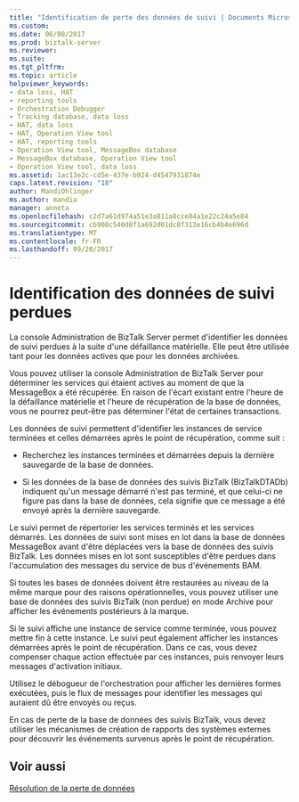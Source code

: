 ```yaml
---
title: "Identification de perte des données de suivi | Documents Microsoft"
ms.custom: 
ms.date: 06/08/2017
ms.prod: biztalk-server
ms.reviewer: 
ms.suite: 
ms.tgt_pltfrm: 
ms.topic: article
helpviewer_keywords:
- data loss, HAT
- reporting tools
- Orchestration Debugger
- Tracking database, data loss
- HAT, data loss
- HAT, Operation View tool
- HAT, reporting tools
- Operation View tool, MessageBox database
- MessageBox database, Operation View tool
- Operation View tool, data loss
ms.assetid: 1ac13e2c-cd5e-437e-b924-d4547931874e
caps.latest.revision: "18"
author: MandiOhlinger
ms.author: mandia
manager: anneta
ms.openlocfilehash: c2d7a61d974a51e3a811a8cce84a1e22c24a5e84
ms.sourcegitcommit: cb908c540d8f1a692d01dc8f313e16cb4b4e696d
ms.translationtype: MT
ms.contentlocale: fr-FR
ms.lasthandoff: 09/20/2017
---
```

# <a name="identifying-lost-tracking-data"></a>Identification des données de suivi perdues
La console Administration de BizTalk Server permet d'identifier les données de suivi perdues à la suite d'une défaillance matérielle. Elle peut être utilisée tant pour les données actives que pour les données archivées.  
  
 Vous pouvez utiliser la console Administration de BizTalk Server pour déterminer les services qui étaient actives au moment de que la MessageBox a été récupérée. En raison de l'écart existant entre l'heure de la défaillance matérielle et l'heure de récupération de la base de données, vous ne pourrez peut-être pas déterminer l'état de certaines transactions.  
  
 Les données de suivi permettent d'identifier les instances de service terminées et celles démarrées après le point de récupération, comme suit :  
  
-   Recherchez les instances terminées et démarrées depuis la dernière sauvegarde de la base de données.  
  
-   Si les données de la base de données des suivis BizTalk (BizTalkDTADb) indiquent qu'un message démarré n'est pas terminé, et que celui-ci ne figure pas dans la base de données, cela signifie que ce message a été envoyé après la dernière sauvegarde.  
  
 Le suivi permet de répertorier les services terminés et les services démarrés. Les données de suivi sont mises en lot dans la base de données MessageBox avant d'être déplacées vers la base de données des suivis BizTalk. Les données mises en lot sont susceptibles d'être perdues dans l'accumulation des messages du service de bus d'événements BAM.  
  
 Si toutes les bases de données doivent être restaurées au niveau de la même marque pour des raisons opérationnelles, vous pouvez utiliser une base de données des suivis BizTalk (non perdue) en mode Archive pour afficher les événements postérieurs à la marque.  
  
 Si le suivi affiche une instance de service comme terminée, vous pouvez mettre fin à cette instance. Le suivi peut également afficher les instances démarrées après le point de récupération. Dans ce cas, vous devez compenser chaque action effectuée par ces instances, puis renvoyer leurs messages d'activation initiaux.  
  
 Utilisez le débogueur de l'orchestration pour afficher les dernières formes exécutées, puis le flux de messages pour identifier les messages qui auraient dû être envoyés ou reçus.  
  
 En cas de perte de la base de données des suivis BizTalk, vous devez utiliser les mécanismes de création de rapports des systèmes externes pour découvrir les événements survenus après le point de récupération.  
  
## <a name="see-also"></a>Voir aussi  
 [Résolution de la perte de données](../core/resolving-data-loss.md)